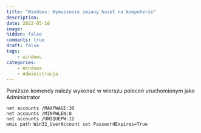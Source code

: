 ```yaml
---
title: "Windows: Wymuszenie zmiany haseł na komputerze"
description: 
date: 2022-05-16
image: 
hidden: false
comments: true
draft: false
tags:
    - windows
categories:
    - Windows
    - Administracja
---
```



Poniższe komendy należy wykonać w wierszu poleceń uruchomionym jako Administrator

```
net accounts /MAXPWAGE:30 
net accounts /MINPWLEN:8 
net accounts /UNIQUEPW:12 
wmic path Win32_UserAccount set PasswordExpires=True
```
